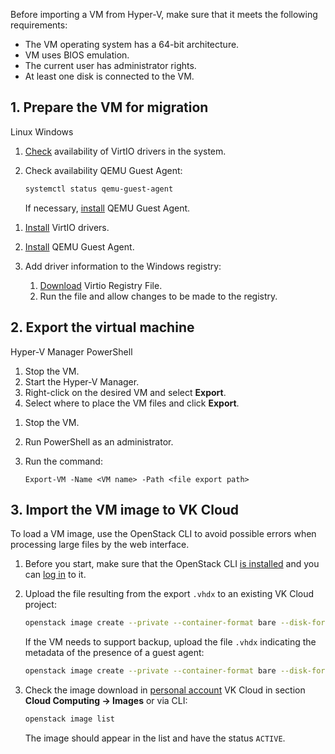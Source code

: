Before importing a VM from Hyper-V, make sure that it meets the following requirements:

- The VM operating system has a 64-bit architecture.
- VM uses BIOS emulation.
- The current user has administrator rights.
- At least one disk is connected to the VM.

## 1. Prepare the VM for migration

<tabs>
<tablist>
<tab>Linux</tab>
<tab>Windows</tab>
</tablist>
<tabpanel>

1. [Check](https://www.tencentcloud.com/document/product/213/9929) availability of VirtIO drivers in the system.
2. Check availability QEMU Guest Agent:

   ```bash
   systemctl status qemu-guest-agent
   ```

   If necessary, [install](https://pve.proxmox.com/wiki/Qemu-guest-agent) QEMU Guest Agent.

</tabpanel>
<tabpanel>

1. [Install](https://github.com/virtio-win/virtio-win-pkg-scripts/blob/master/README.md) VirtIO drivers.
2. [Install](https://pve.proxmox.com/wiki/Qemu-guest-agent) QEMU Guest Agent.
3. Add driver information to the Windows registry:

   1. [Download](http://migration.platform9.com.s3-us-west-1.amazonaws.com/virtio.reg) Virtio Registry File.
   2. Run the file and allow changes to be made to the registry.

</tabpanel>
</tabs>

## 2. Export the virtual machine

<tabs>
<tablist>
<tab>Hyper-V Manager</tab>
<tab>PowerShell</tab>
</tablist>
<tabpanel>

1. Stop the VM.
2. Start the Hyper-V Manager.
3. Right-click on the desired VM and select **Export**.
4. Select where to place the VM files and click **Export**.

</tabpanel>
<tabpanel>

1. Stop the VM.
2. Run PowerShell as an administrator.
3. Run the command:

   ```shell
   Export-VM -Name <VM name> -Path <file export path>
   ```

</tabpanel>
</tabs>

## 3. Import the VM image to VK Cloud

To load a VM image, use the OpenStack CLI to avoid possible errors when processing large files by the web interface.

1. Before you start, make sure that the OpenStack CLI [is installed](/en/base/account/project/cli/setup) and you can [log in](/en/base/account/project/cli/authorization) to it.
2. Upload the file resulting from the export `.vhdx` to an existing VK Cloud project:

   ```bash
   openstack image create --private --container-format bare --disk-format vhdx --property store=s3 --file <файл.vhdx> <image name>
   ```

   If the VM needs to support backup, upload the file `.vhdx` indicating the metadata of the presence of a guest agent:

   ```bash
   openstack image create --private --container-format bare --disk-format vhdx --file <файл.vhdx> --property hw_qemu_guest_agent=yes --property store=s3 --property os_require_quiesce=yes <image name>
   ```

3. Check the image download in [personal account](https://mcs.mail.ru/app/en/) VK Cloud in section **Cloud Computing → Images** or via CLI:

   ```bash
   openstack image list
   ```

   The image should appear in the list and have the status `ACTIVE`.
